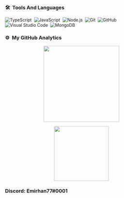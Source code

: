 ### 🛠 &nbsp;Tools And Languages 

![TypeScript](https://img.shields.io/badge/-TypeScript-05122A?style=flat-square&logo=typescript&logoColor=black)&nbsp;
![JavaScript](https://img.shields.io/badge/-JavaScript-05122A?style=flat-square&logo=javascript&logoColor=black)&nbsp;
![Node.js](https://img.shields.io/badge/-Node.js-05122A?style=flat-square&logo=node.js&logoColor=black)&nbsp;
![Git](https://img.shields.io/badge/-Git-05122A?style=flat-square&logo=git&logoColor=black)&nbsp;
![GitHub](https://img.shields.io/badge/-GitHub-05122A?style=flat-square&logo=github&logoColor=black)&nbsp;
![Visual Studio Code](https://img.shields.io/badge/-Visual%20Studio%20Code-05122A?style=flat-square&logo=visual-studio-code&logoColor=black)&nbsp;
![MongoDB](https://img.shields.io/badge/-MongoDB-05122A?style=flat-square&logo=mongodb&logoColor=black)&nbsp;

### ⚙️ &nbsp;My GitHub Analytics
  <p align="center">
  <img height="250em" src="https://github-readme-stats.vercel.app/api/top-langs/?username=emirhanbaltas34&theme=dark"/>
  </p>
<p align="center">
  <img height="180em" src="https://github-readme-stats-eight-theta.vercel.app/api?username=emirhanbaltas34&show_icons=true&theme=dark&include_all_commits=true&count_private=true"/>
  </p>

### Discord: Emirhan77#0001
